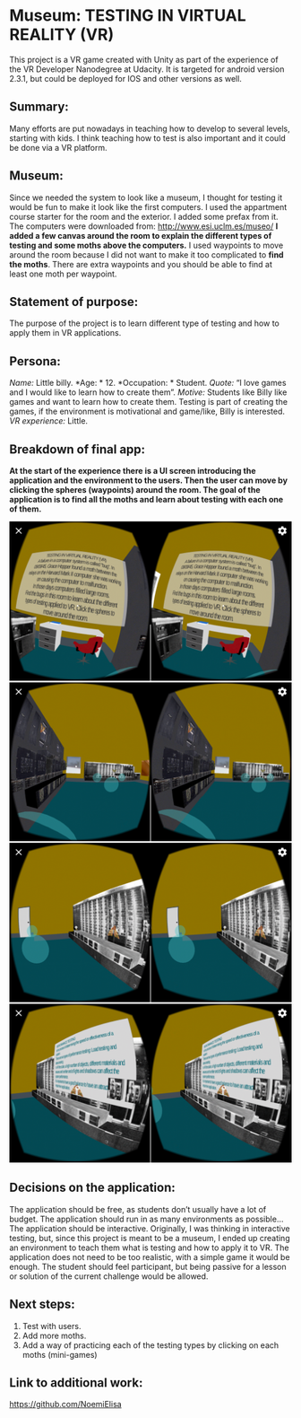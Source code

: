 # Museum: TESTING IN VIRTUAL REALITY (VR)

This project is a VR game created with Unity as part of the experience of the VR Developer Nanodegree at Udacity. It is targeted for android version 2.3.1, but could be deployed for IOS and other versions as well.

## Summary: 
Many efforts are put nowadays in teaching how to develop to several levels, starting with kids. I think teaching how to test is also important and it could be done via a VR platform.

## Museum:
Since we needed the system to look like a museum, I thought for testing it would be fun to make it look like the first computers.
I used the appartment course starter for the room and the exterior. I added some prefax from it.
The computers were downloaded from: http://www.esi.uclm.es/museo/
**I added a few canvas around the room to explain the different types of testing and some moths above the computers.**
I used waypoints to move around the room because I did not want to make it too complicated to **find the moths**. There are extra waypoints and you should be able to find at least one moth per waypoint.

## Statement of purpose: 
The purpose of the project is to learn different type of testing and how to apply them in VR applications.

## Persona: 
*Name:* Little billy.
*Age: * 12.
*Occupation: * Student.
*Quote:* “I love games and I would like to learn how to create them”.
*Motive:* Students like Billy like games and want to learn how to create them. Testing is part of creating the games, if the environment is motivational and game/like, Billy is interested.
*VR experience:* Little.

## Breakdown of final app: 
**At the start of the experience there is a UI screen introducing the application and the environment to the users. Then the user can move by clicking the spheres (waypoints) around the room. The goal of the application is to find all the moths and learn about testing with each one of them.**

![Screenshot1](https://github.com/NoemiElisa/museum/blob/master/Screenshots/Screenshot_2017-09-03-16-49-27.png)
![Screenshot1](https://github.com/NoemiElisa/museum/blob/master/Screenshots/Screenshot_2017-09-03-16-49-32.png)
![Screenshot1](https://github.com/NoemiElisa/museum/blob/master/Screenshots/Screenshot_2017-09-03-16-49-38.png)
![Screenshot1](https://github.com/NoemiElisa/museum/blob/master/Screenshots/Screenshot_2017-09-03-16-49-44.png)

## Decisions on the application:
The application should be free, as students don’t usually have a lot of budget. The application should run in as many environments as possible…
The application should be interactive. Originally, I was thinking in interactive testing, but, since this project is meant to be a museum, I ended up creating an environment to teach them what is testing and how to apply it to VR.
The application does not need to be too realistic, with a simple game it would be enough.
The student should feel participant, but being passive for a lesson or solution of the current challenge would be allowed.

## Next steps:

1. Test with users.
2. Add more moths.
3. Add a way of practicing each of the testing types by clicking on each moths (mini-games)

## Link to additional work:
https://github.com/NoemiElisa
